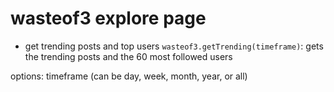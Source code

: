 # wasteof3 explore page

- get trending posts and top users `wasteof3.getTrending(timeframe)`: gets the trending posts and the 60 most followed users

options: timeframe (can be day, week, month, year, or all)